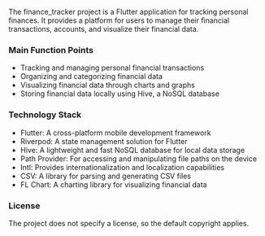  
The finance_tracker project is a Flutter application for tracking personal finances. It provides a platform for users to manage their financial transactions, accounts, and visualize their financial data.

### Main Function Points
- Tracking and managing personal financial transactions
- Organizing and categorizing financial data
- Visualizing financial data through charts and graphs
- Storing financial data locally using Hive, a NoSQL database

### Technology Stack
- Flutter: A cross-platform mobile development framework
- Riverpod: A state management solution for Flutter
- Hive: A lightweight and fast NoSQL database for local data storage
- Path Provider: For accessing and manipulating file paths on the device
- Intl: Provides internationalization and localization capabilities
- CSV: A library for parsing and generating CSV files
- FL Chart: A charting library for visualizing financial data

### License
The project does not specify a license, so the default copyright applies.
